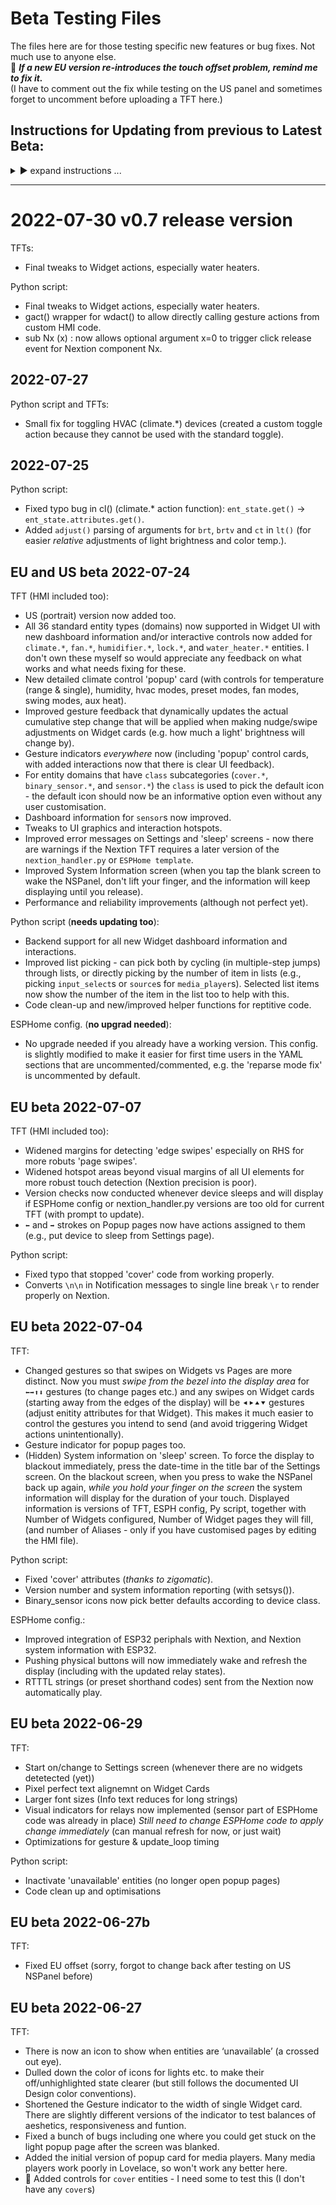 # Beta Testing Files

The files here are for those testing specific new features or bug fixes.  Not much use to anyone else.  
🔶 **_If a new EU version re-introduces the touch offset problem, remind me to fix it._**  
(I have to comment out the fix while testing on the US panel and sometimes forget to uncomment before uploading a TFT here.)

## Instructions for Updating from previous to Latest Beta:

 <details>
  <summary>▶️ expand instructions ...</summary>


* **Nextion TFT** (`NSP-EU*_YYYY-MM-YY_beta.TFT`) - copy the latest TFT and rename to overwirte your previous version, then upload to your NSPanel. (_Keep the path and name of the file and the `tft_url` the same when updating, something short and simple, so you don't have to keep editing and reflashing the ESPHome config._)
* **Python script** (`nextion_handler.py`) - copy and overwrite previous file in your `\config\python_scripts` directory in Home Assistant.
* **ESPHome config template** (`ESPHome_Nextion_Handler_template.yaml`) - This file will be updated far less frequently than the two above, but takes a bit more effort and care to update. **BACK UP** your original YAML file, copy and paste the _section below your customised `substitution:` block_ (into the standard 'boilerplate' section), edit back in parts of the template you customised before (see check list below), then flash with ESPHome.  (Keep the name and path of the YAML file the same when updating, just paste the new information into the existing (backed up) file).  After pasting in the new information you may need to edit back in any of your previous customisations:
  * make sure you keep your original customised `substitutions:` block at the top of the file (and check that the list of variables in that section has not changed in the new template).
  * comment out the 'reparse mode fix' near the top of the file.  (To make it easier for people flashing ESPHome for the first time, this is now uncommented by default.  It is not essential to comment the fix out after the first time, but it is no longer needed after that.)
  * uncomment the encryption section again (if you use it).
  * add back your custom on_boot settings (if you customised that).
  * edit back in any other custom parts of your previous config. (such as where there are comments in the template suggesting customisation options).
  * **fix any indentation problems after editing** - some YAML editors mess this up when copying and pasting (and I made this mistake in one of the previous beta templates - appologies).
  * if you are trying to merge large numbers of edits to a custom config file, you can use the GitHub `History` (button in top right corner when you open a tracked file in GitHub) to view commit details of all the changes between versions.
</details>
 
--- 

# 2022-07-30 v0.7 release version
TFTs:
* Final tweaks to Widget actions, especially water heaters.

Python script:
* Final tweaks to Widget actions, especially water heaters.
* gact() wrapper for wdact() to allow directly calling gesture actions from custom HMI code.
* sub Nx (x) : now allows optional argument x=0 to trigger click release event for Nextion component Nx.



## 2022-07-27
Python script and TFTs:
* Small fix for toggling HVAC (climate.*) devices (created a custom toggle action because they cannot be used with the standard toggle).

## 2022-07-25
Python script:
* Fixed typo bug in cl() (climate.* action function): `ent_state.get()` -> `ent_state.attributes.get()`.
* Added `adjust()` parsing of arguments for `brt`, `brtv` and `ct` in `lt()` (for easier _relative_ adjustments of light brightness and color temp.).

## EU and US beta 2022-07-24
TFT (HMI included too):
* US (portrait) version now added too.
* All 36 standard entity types (domains) now supported in Widget UI with new dashboard information and/or interactive controls now added for  `climate.*`, `fan.*`, `humidifier.*`, `lock.*`, and `water_heater.*` entities.  I don't own these myself so would appreciate any feedback on what works and what needs fixing for these.
* New detailed climate control 'popup' card (with controls for temperature (range & single), humidity, hvac modes, preset modes, fan modes, swing modes, aux heat).
* Improved gesture feedback that dynamically updates the actual cumulative step change that will be applied when making nudge/swipe adjustments on Widget cards (e.g. how much a light' brightness will change by).
* Gesture indicators _everywhere_ now (including 'popup' control cards, with added interactions now that there is clear UI feedback).
* For entity domains that have `class` subcategories (`cover.*`, `binary_sensor.*`, and `sensor.*`) the `class` is used to pick the default icon - the default icon should now be an informative option even without any user customisation.
* Dashboard information for `sensor`s now improved.
* Tweaks to UI graphics and interaction hotspots.
* Improved error messages on Settings and 'sleep' screens - now there are warnings if the Nextion TFT requires a later version of the `nextion_handler.py` or `ESPHome template`.
* Improved System Information screen (when you tap the blank screen to wake the NSPanel, don't lift your finger, and the information will keep displaying until you release).
* Performance and reliability improvements (although not perfect yet).

Python script (**needs updating too**):
* Backend support for all new Widget dashboard information and interactions.
* Improved list picking - can pick both by cycling (in multiple-step jumps) through lists, or directly picking by the number of item in lists (e.g., picking `input_select`s or `source`s for `media_player`s).  Selected list items now show the number of the item in the list too to help with this.
* Code clean-up and new/improved helper functions for reptitive code.

ESPHome config. (**no upgrad needed**):
* No upgrade needed if you already have a working version.  This config. is slightly modified to make it easier for first time users in the YAML sections that are uncommented/commented, e.g. the 'reparse mode fix' is uncommented by default.


## EU beta 2022-07-07
TFT (HMI included too):
* Widened margins for detecting 'edge swipes' especially on RHS for more robuts 'page swipes'.
* Widened hotspot areas beyond visual margins of all UI elements for more robust touch detection (Nextion precision is poor).
* Version checks now conducted whenever device sleeps and will display if ESPHome config or nextion_handler.py versions are too old for current TFT (with prompt to update).
* `⬅` and `➡` strokes on Popup pages now have actions assigned to them (e.g., put device to sleep from Settings page).

Python script:
* Fixed typo that stopped 'cover' code from working properly.
* Converts `\n\n` in Notification messages to single line break `\r` to render properly on Nextion.

## EU beta 2022-07-04
TFT:
* Changed gestures so that swipes on Widgets vs Pages are more distinct.  Now you must _swipe from the bezel into the display area_ for `⬅➡⬆⬇` gestures (to change pages etc.) and any swipes on Widget cards (starting away from the edges of the display) will be `⯇⯈⯅⯆` gestures (adjust enitity attributes for that Widget).  This makes it much easier to control the gestures you intend to send (and avoid triggering Widget actions unintentionally).
* Gesture indicator for popup pages too.
* (Hidden) System information on 'sleep' screen.  To force the display to blackout immediately, press the date-time in the title bar of the Settings screen.  On the blackout screen, when you press to wake the NSPanel back up again, _while you hold your finger on the screen_ the system information will display for the duration of your touch.  Displayed information is versions of TFT, ESPH config, Py script, together with Number of Widgets configured, Number of Widget pages they will fill, (and number of Aliases - only if you have customised pages by editing the HMI file). 

Python script:
* Fixed 'cover' attributes (_thanks to zigomatic_).
* Version number and system information reporting (with setsys()).
* Binary_sensor icons now pick better defaults according to device class.

ESPHome config.:
* Improved integration of ESP32 periphals with Nextion, and Nextion system information with ESP32.
* Pushing physical buttons will now immediately wake and refresh the display (including with the updated relay states).
* RTTTL strings (or preset shorthand codes) sent from the Nextion now automatically play.

## EU beta 2022-06-29
TFT:
* Start on/change to Settings screen (whenever there are no widgets detetected (yet))
* Pixel perfect text alignemnt on Widget Cards
* Larger font sizes (Info text reduces for long strings)
* Visual indicators for relays now implemented (sensor part of ESPHome code was already in place) 
_Still need to change ESPHome code to apply change immediately_ (can manual refresh for now, or just wait)
* Optimizations for gesture & update_loop timing

Python script:
* Inactivate 'unavailable' entities (no longer open popup pages)
* Code clean up and optimisations

## EU beta 2022-06-27b
TFT:
* Fixed EU offset (sorry, forgot to change back after testing on US NSPanel before)

## EU beta 2022-06-27
TFT:
* There is now an icon to show when entities are ‘unavailable’ (a crossed out eye).
* Dulled down the color of icons for lights etc. to make their off/unhighlighted state clearer (but still follows the documented UI Design color conventions).
* Shortened the Gesture indicator to the width of single Widget card. There are slightly different versions of the indicator to test balances of aeshetics, responsiveness and funtion.
* Fixed a bunch of bugs including one where you could get stuck on the light popup page after the screen was blanked.
* Added the initial version of popup card for media players.  Many media players work poorly in Lovelace, so won't work any better here.
* 🔶 Added controls for `cover` entities - I need some to test this (I don't have any `cover`s)
